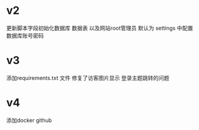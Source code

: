 # v2

 更新脚本字段初始化数据库 数据表 以及网站root管理员 默认为 settings 中配置数据库账号密码

# v3

 添加requirements.txt 文件  修复了访客图片显示 登录主题跳转的问题

# v4 
 添加docker github